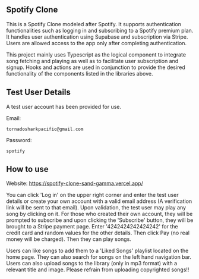 ## Spotify Clone

This is a Spotify Clone modeled after Spotify. It supports authentication functionalities such as logging in and subscribing to a Spotify premium plan. It handles user authentication using Supabase and subscription via Stripe. Users are allowed access to the app
only after completing authentication.

This project mainly uses Typescript as the logical component to integrate song fetching and playing as well as to facilitate user subscription and signup. Hooks and actions are used in conjunction to provide the desired functionality of the components listed in the libraries above.

## Test User Details

A test user account has been provided for use.

Email:
```
tornadosharkpacific@gmail.com
```
Password:
```
spotify
```

## How to use
Website: https://spotify-clone-sand-gamma.vercel.app/

You can click 'Log in' on the upper right corner and enter the test user details or create your own account with a valid email address (A verification link will be sent to that email).
Upon validation, the test user may play any song by clicking on it. For those who created their own account, they will be prompted to subscribe and upon clicking the 'Subscribe' button, they will be brought to a Stripe payment page. Enter '4242424242424242' for the credit card and random values for the other details. Then click Pay (no real money will be charged). Then they can play songs.

Users can like songs to add them to a 'Liked Songs' playlist located on the home page. They can also search for songs on the left hand navigation bar. Users can also upload songs to the library (only in mp3 format) with a relevant title and image. Please refrain from uploading copyrighted songs!! 



